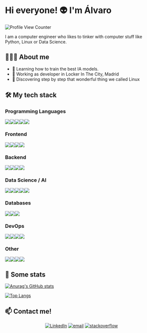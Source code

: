 # Hi everyone! 👽 I'm Álvaro

![Profile View Counter](https://komarev.com/ghpvc/?username=Alburrito)

I am a computer engineer who likes to tinker with computer stuff like Python, Linux or Data Science.


## 🧑🏻‍💻 About me
- 🤖 Learning how to train the best IA models.
- 👔 Working as developer in Locker In The City, Madrid
- 🌱 Discovering step by step that wonderful thing we called Linux

## 🛠 My tech stack
### Programming Languages
<img src="https://img.shields.io/badge/python%20-%2314354C.svg?&style=for-the-badge&logo=python&logoColor=white" /><img src="https://img.shields.io/badge/JavaScript-F7DF1E?style=for-the-badge&logo=javascript&logoColor=black" /><img src="https://img.shields.io/badge/typescript%20-%23007ACC.svg?&style=for-the-badge&logo=typescript&logoColor=white" /><img src="https://img.shields.io/badge/Java-ED8B00?style=for-the-badge&logo=java&logoColor=white"><img src="https://img.shields.io/badge/C-00599C?style=for-the-badge&logo=c&logoColor=white" />

### Frontend
<img src="https://img.shields.io/badge/HTML5-E34F26?style=for-the-badge&logo=html5&logoColor=white"><img src="https://img.shields.io/badge/CSS3-1572B6?style=for-the-badge&logo=css3&logoColor=white"><img src="https://img.shields.io/badge/Bootstrap-563D7C?style=for-the-badge&logo=bootstrap&logoColor=white"><img src="https://img.shields.io/badge/React-20232A?style=for-the-badge&logo=react&logoColor=61DAFB">

### Backend
<img src="https://img.shields.io/badge/flask%20-%23000.svg?&style=for-the-badge&logo=flask&logoColor=white" /><img src="https://img.shields.io/badge/Node.js-43853D?style=for-the-badge&logo=node.js&logoColor=white"><img src="https://img.shields.io/badge/Express.js-404D59?style=for-the-badge"><img src="https://img.shields.io/badge/Django-092E20?style=for-the-badge&logo=django&logoColor=white">

### Data Science / AI
<img src="https://img.shields.io/badge/Jupyter-F37626.svg?&style=for-the-badge&logo=Jupyter&logoColor=white"><img src="https://img.shields.io/badge/Pandas-white?style=for-the-badge&logo=pandas&logoColor=black"><img src="https://img.shields.io/badge/scikit_learn-F7931E?style=for-the-badge&logo=scikit-learn&logoColor=white" /><img src="https://img.shields.io/badge/Numpy-blue?style=for-the-badge&logo=numpy&logoColor=white"><img src="https://img.shields.io/badge/Keras-D00000?style=for-the-badge&logo=Keras&logoColor=white" />

### Databases
<img src="https://img.shields.io/badge/PostgreSQL-316192?style=for-the-badge&logo=postgresql&logoColor=white"><img src="https://img.shields.io/badge/MongoDB-4EA94B?style=for-the-badge&logo=mongodb&logoColor=white"><img src="https://img.shields.io/badge/MySQL-blue?style=for-the-badge&logo=mysql&logoColor=white">

### DevOps
<img src="https://img.shields.io/badge/Amazon_AWS-232F3E?style=for-the-badge&logo=amazon-aws&logoColor=white"><img src="https://img.shields.io/badge/Docker-blue?style=for-the-badge&logo=docker&logoColor=white"><img src="https://img.shields.io/badge/Bash-00000F?style=for-the-badge&logo=gnubash&logoColor=white"><img src="https://img.shields.io/badge/Heroku-79589F?style=for-the-badge&logo=heroku&logoColor=white">

### Other
<img src="https://img.shields.io/badge/Git-%23F05032.svg?&style=for-the-badge&logo=Git&logoColor=white" /><img src="https://img.shields.io/badge/Linux-FCC624?style=for-the-badge&logo=linux&logoColor=black"/><img src="https://img.shields.io/badge/Postman-%23F05032.svg?style=for-the-badge&logo=postman&logoColor=white"/><img src="https://img.shields.io/badge/RASPBERRY%20PI-C51A4A.svg?&style=for-the-badge&logo=raspberry%20pi&logoColor=white"/>


## 🚀 Some stats

[![Anurag's GitHub stats](https://github-readme-stats.vercel.app/api?username=alburrito&show_icons=true&count_private=true&theme=react)](https://github.com/anuraghazra/github-readme-stats)

[![Top Langs](https://github-readme-stats.vercel.app/api/top-langs/?username=alburrito&theme=react&layout=compact)](https://github.com/anuraghazra/github-readme-stats)

## 📫 Contact me!
<p align="center">
<a href="https://www.linkedin.com/in/%C3%A1lvaro-mart%C3%ADn-l%C3%B3pez-84764a18b/"><img alt="LinkedIn" src="https://img.shields.io/badge/linkedin-%230077B5.svg?&style=for-the-badge&logo=linkedin&logoColor=white"></a>
<a href="mailto:almarlop98@gmail.com"><img alt="email" src="https://img.shields.io/badge/gmail-%23D14836.svg?&style=for-the-badge&logo=gmail&logoColor=white"></a>
<a href="https://stackoverflow.com/users/16983049/ajburri"><img alt="stackoverflow" src="https://img.shields.io/badge/Stack_Overflow-FE7A16?style=for-the-badge&logo=stack-overflow&logoColor=white"></a>
</p>
